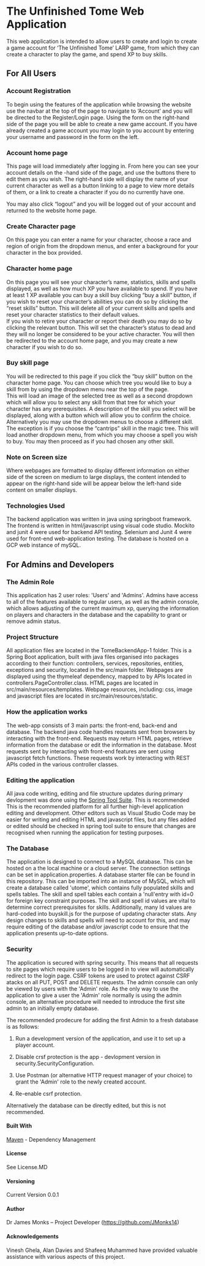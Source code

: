 # The Unfinished Tome Web Application

This web application is intended to allow users to create and login to create a game account for ‘The Unfinished Tome’ LARP game, 
from which they can create a character to play the game, and spend XP to buy skills.

## For All Users

### Account Registration

To begin using the features of the application while browsing the website use the navbar at the top of the page to navigate to ‘Account’ 
and you will be directed to the Register/Login page. 
Using the form on the right-hand side of the page you will be able to create a new game account. 
If you have already created a game account you may login to you account by entering your username and password in the form on the left.

### Account home page

This page will load immediately after logging in. 
From here you can see your account details on the -hand side of the page, and use the buttons there to edit them as you wish. 
The right-hand side will display the name of your current character as well as a button linking to a page to view more details of them, 
or a link to create a character if you do no currently have one.
 
You may also click “logout” and you will be logged out of your account and returned to the website home page.

### Create Character page

On this page you can enter a name for your character, choose a race and region of origin from the dropdown menus,
 and enter a background for your character in the box provided.

### Character home page

On this page you will see your character’s name, statistics, skills and spells displayed, as well as how much XP you have available to spend. 
If you have at least 1 XP available you can buy a skill buy clicking “buy a skill” button, 
if you wish to reset your character’s abilities you can do so by clicking the “reset skills” button. 
This will delete all of your current skills and spells and reset your character statistics to their default values.  
If you wish to retire your character or report their death you may do so by clicking the relevant button. 
This will set the character’s status to dead and they will no longer be considered to be your active character. 
You will then be redirected to the account home page, and you may create a new character if you wish to do so.

### Buy skill page

You will be redirected to this page if you click the “buy skill” button on the character home page. 
You can choose which tree you would like to buy a skill from by using the dropdown menu near the top of the page.  
This will load an image of the selected tree as well as a second dropdown which will allow you to select any skill from that tree for 
which your character has any prerequisites. A description of the skill you select will be displayed, 
along with a button which will allow you to confirm the choice. Alternatively you may use the dropdown menus to choose a different skill. 
The exception is if you choose the “cantrips” skill in the magic tree. This will load another dropdown menu, 
from which you may choose a spell you wish to buy. You may then proceed as if you had chosen any other skill.

### Note on Screen size

Where webpages are formatted to display different information on either side of the screen on medium to large displays, 
the content intended to appear on the right-hand side will be appear below the left-hand side content on smaller displays.

### Technologies Used

The backend application was written in java using springboot framework. The frontend is written in html/javascript using visual code studio.
 Mockito and junit 4 were used for backend API testing. Selenium and Junit 4 were used for front-end web-application testing. 
The database is hosted on a GCP web instance of mySQL.

## For Admins and Developers

### The Admin Role

This application has 2 user roles: 'Users' and 'Admins'. Admins have access to all of the features available to regular users, as well as the admin console, 
which allows adjusting of the current maximum xp, querying the information on players and characters in the database and the capability to grant or remove admin 
status.

### Project Structure

All application files are located in the TomeBackendApp-1 folder.
This is a Spring Boot application, built with java files organised into packages according to their function: controllers, services, repositories, entities, exceptions and security,
located in the src/main folder. Webpages are displayed using the thymeleaf dependency, mapped to by APIs located in controllers.PageController.class. 
HTML pages are located in src/main/resources/templates. Webpage resources, including: css, image and javascript files are located in src/main/resources/static.

### How the application works

The web-app consists of 3 main parts: the front-end, back-end and database. The backend java code handles requests sent from browsers by interacting with the front-end. Requests may return HTML
pages, retrieve information from the database or edit the information in the database. Most requests sent by interacting with front-end features are sent using javascript fetch functions. These 
requests work by interacting with REST APIs coded in the various controller classes.

### Editing the application

All java code writing, editing and file structure updates during primary devlopment was done using the [Spring Tool Suite](https://spring.io/tools). This is recommended 
This is the recommended platform for all further high-level application editing and development. Other editors such as Visual Studio Code may be easier for writing and editing 
HTML and javascript files, but any files added or edited should be checked in spring tool suite to ensure that changes are recognised when running the application for testing purposes.

### The Database

The application is designed to connect to a MySQL database. This can be hosted on a the local machine or a cloud server. The connection settings can be set in application.properties.
A database starter file can be found in this repository. This can be imported into an instance of MySQL, which will create a database called 'utome', which contains
fully populated skills and spells tables. The skill and spell tables each contain a 'null'entry with id=0 for foreign key constraint purposes. The skill and spell id values are vital to 
determine correct prerequisites for skills. Additionally, many Id values are hard-coded into buyskill.js for the purpose of updating character stats. Any design changes to skills and
spells will need to account for this, and may require editing of the database and/or javascript code to ensure that the application presents up-to-date options.

### Security

The application is secured with spring security. This means that all requests to site pages which require users to be logged in to view will automatically redirect to the login page. 
CSRF tokens are used to protect against CSRF atacks on all PUT, POST and DELETE requests. The admin console can only be viewed by users with the 'Admin' role. As the only way to use 
the application to give a user the 'Admin' role normally is using the admin console, an alternative procedure will needed to introduce the first site admin to an initially empty database. 

The recommended prodecure for adding the first Admin to a fresh database is as follows:
1. Run a development version of the application, and use it to set up a player account.

2. Disable crsf protection is the app - devlopment version in security.SecurityConfiguration.

3. Use Postman (or alternative HTTP request manager of your choice) to grant the 'Admin' role to the newly created account.

4. Re-enable csrf protection.

Alternatively the database can be directly edited, but this is not recommended.

#### Built With

[Maven](https://maven.apache.org/) - Dependency Management

#### License
See License.MD

#### Versioning
Current Version 0.0.1

#### Author
Dr James Monks – Project Developer (https://github.com/JMonks14)

#### Acknowledgements
Vinesh Ghela, Alan Davies and Shafeeq Muhammed have provided valuable assistance with various aspects of this project. 
